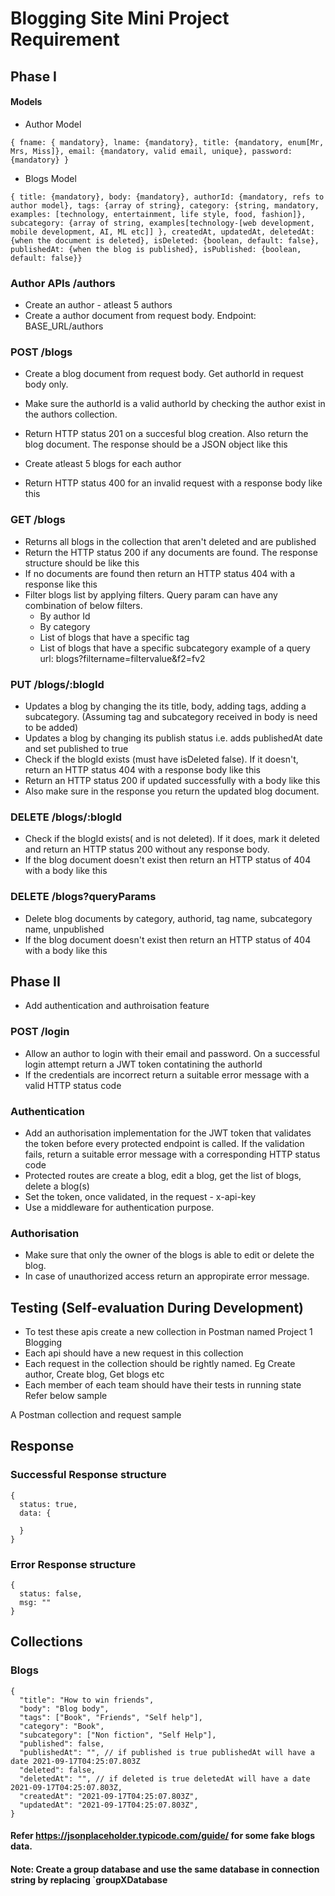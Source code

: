 # Blogging Site Mini Project Requirement
 ## Phase I
 #### Models
- Author Model

```
{ fname: { mandatory}, lname: {mandatory}, title: {mandatory, enum[Mr, Mrs, Miss]}, email: {mandatory, valid email, unique}, password: {mandatory} }
```
- Blogs Model
```
{ title: {mandatory}, body: {mandatory}, authorId: {mandatory, refs to author model}, tags: {array of string}, category: {string, mandatory, examples: [technology, entertainment, life style, food, fashion]}, subcategory: {array of string, examples[technology-[web development, mobile development, AI, ML etc]] }, createdAt, updatedAt, deletedAt: {when the document is deleted}, isDeleted: {boolean, default: false}, publishedAt: {when the blog is published}, isPublished: {boolean, default: false}}
```
### Author APIs /authors
- Create an author - atleast 5 authors
- Create a author document from request body. Endpoint: BASE_URL/authors
### POST /blogs
- Create a blog document from request body. Get authorId in request body only.

- Make sure the authorId is a valid authorId by checking the author exist in the authors collection.

- Return HTTP status 201 on a succesful blog creation. Also return the blog document. The response should be a JSON object like this

- Create atleast 5 blogs for each author

- Return HTTP status 400 for an invalid request with a response body like this

### GET /blogs
- Returns all blogs in the collection that aren't deleted and are published
- Return the HTTP status 200 if any documents are found. The response structure should be like this
- If no documents are found then return an HTTP status 404 with a response like this
- Filter blogs list by applying filters. Query param can have any combination of below filters.
  - By author Id
  - By category
  - List of blogs that have a specific tag
  - List of blogs that have a specific subcategory example of a query url: blogs?filtername=filtervalue&f2=fv2
### PUT /blogs/:blogId
- Updates a blog by changing the its title, body, adding tags, adding a subcategory. (Assuming tag and subcategory received in body is need to be added)
- Updates a blog by changing its publish status i.e. adds publishedAt date and set published to true
- Check if the blogId exists (must have isDeleted false). If it doesn't, return an HTTP status 404 with a response body like this
- Return an HTTP status 200 if updated successfully with a body like this
- Also make sure in the response you return the updated blog document.
### DELETE /blogs/:blogId
- Check if the blogId exists( and is not deleted). If it does, mark it deleted and return an HTTP status 200 without any response body.
- If the blog document doesn't exist then return an HTTP status of 404 with a body like this
### DELETE /blogs?queryParams
- Delete blog documents by category, authorid, tag name, subcategory name, unpublished
- If the blog document doesn't exist then return an HTTP status of 404 with a body like this
## Phase II
- Add authentication and authroisation feature
### POST /login
- Allow an author to login with their email and password. On a successful login attempt return a JWT token contatining the authorId
- If the credentials are incorrect return a suitable error message with a valid HTTP status code
### Authentication
- Add an authorisation implementation for the JWT token that validates the token before every protected endpoint is called. If the validation fails, return a suitable error message with a corresponding HTTP status code
- Protected routes are create a blog, edit a blog, get the list of blogs, delete a blog(s)
- Set the token, once validated, in the request - x-api-key
- Use a middleware for authentication purpose.
### Authorisation
- Make sure that only the owner of the blogs is able to edit or delete the blog.
- In case of unauthorized access return an appropirate error message.
## Testing (Self-evaluation During Development)
- To test these apis create a new collection in Postman named Project 1 Blogging
- Each api should have a new request in this collection
- Each request in the collection should be rightly named. Eg Create author, Create blog, Get blogs etc
- Each member of each team should have their tests in running state
Refer below sample

A Postman collection and request sample

## Response
### Successful Response structure
```
{
  status: true,
  data: {

  }
}
```

### Error Response structure
```
{
  status: false,
  msg: ""
}
```
## Collections
### Blogs
```
{
  "title": "How to win friends",
  "body": "Blog body",
  "tags": ["Book", "Friends", "Self help"],
  "category": "Book",
  "subcategory": ["Non fiction", "Self Help"],
  "published": false,
  "publishedAt": "", // if published is true publishedAt will have a date 2021-09-17T04:25:07.803Z
  "deleted": false,
  "deletedAt": "", // if deleted is true deletedAt will have a date 2021-09-17T04:25:07.803Z,
  "createdAt": "2021-09-17T04:25:07.803Z",
  "updatedAt": "2021-09-17T04:25:07.803Z",
}
```
#### Refer https://jsonplaceholder.typicode.com/guide/ for some fake blogs data.
#### Note: Create a group database and use the same database in connection string by replacing `groupXDatabase
